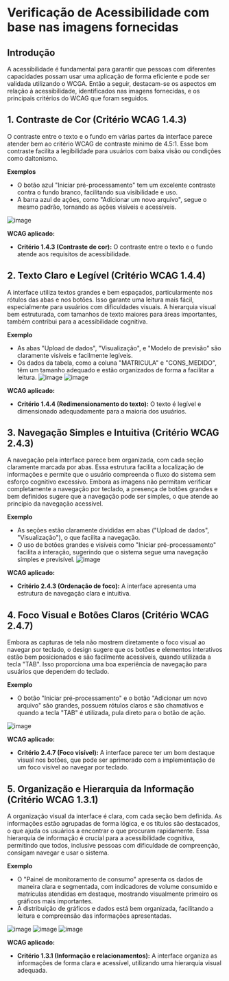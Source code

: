 # Verificação de Acessibilidade com base nas imagens fornecidas

## Introdução

A acessibilidade é fundamental para garantir que pessoas com diferentes capacidades possam usar uma aplicação de forma eficiente e pode ser validada utilizando o WCGA. Então a seguir, destacam-se os aspectos em relação à acessibilidade, identificados nas imagens fornecidas, e os principais critérios do WCAG que foram seguidos.

## 1. Contraste de Cor (Critério WCAG 1.4.3)

O contraste entre o texto e o fundo em várias partes da interface parece atender bem ao critério WCAG de contraste mínimo de 4.5:1. Esse bom contraste facilita a legibilidade para usuários com baixa visão ou condições como daltonismo.

**Exemplos**
- O botão azul "Iniciar pré-processamento" tem um excelente contraste contra o fundo branco, facilitando sua visibilidade e uso. 
- A barra azul de ações, como "Adicionar um novo arquivo", segue o mesmo padrão, tornando as ações visíveis e acessíveis.

![image](https://github.com/user-attachments/assets/35db4f57-14bf-4050-89b8-f7515fd70360)

**WCAG aplicado:**
- **Critério 1.4.3 (Contraste de cor):** O contraste entre o texto e o fundo atende aos requisitos de acessibilidade.

## 2. Texto Claro e Legível (Critério WCAG 1.4.4)

A interface utiliza textos grandes e bem espaçados, particularmente nos rótulos das abas e nos botões. Isso garante uma leitura mais fácil, especialmente para usuários com dificuldades visuais. A hierarquia visual bem estruturada, com tamanhos de texto maiores para áreas importantes, também contribui para a acessibilidade cognitiva.

**Exemplo**
- As abas "Upload de dados", "Visualização", e "Modelo de previsão" são claramente visíveis e facilmente legíveis.
- Os dados da tabela, como a coluna "MATRICULA" e "CONS_MEDIDO", têm um tamanho adequado e estão organizados de forma a facilitar a leitura.
![image](https://github.com/user-attachments/assets/d81d5768-0284-49ac-b8e9-562921b004ae)
![image](https://github.com/user-attachments/assets/c2bcd709-7154-40a9-aced-41b84f36c775)


**WCAG aplicado:**
- **Critério 1.4.4 (Redimensionamento do texto):** O texto é legível e dimensionado adequadamente para a maioria dos usuários.

## 3. Navegação Simples e Intuitiva (Critério WCAG 2.4.3)

A navegação pela interface parece bem organizada, com cada seção claramente marcada por abas. Essa estrutura facilita a localização de informações e permite que o usuário compreenda o fluxo do sistema sem esforço cognitivo excessivo. Embora as imagens não permitam verificar completamente a navegação por teclado, a presença de botões grandes e bem definidos sugere que a navegação pode ser simples, o que atende ao princípio da navegação acessível.

**Exemplo**
- As seções estão claramente divididas em abas ("Upload de dados", "Visualização"), o que facilita a navegação.
- O uso de botões grandes e visíveis como "Iniciar pré-processamento" facilita a interação, sugerindo que o sistema segue uma navegação simples e previsível.
![image](https://github.com/user-attachments/assets/d81d5768-0284-49ac-b8e9-562921b004ae)

**WCAG aplicado:**
- **Critério 2.4.3 (Ordenação de foco):** A interface apresenta uma estrutura de navegação clara e intuitiva.

## 4. Foco Visual e Botões Claros (Critério WCAG 2.4.7)

Embora as capturas de tela não mostrem diretamente o foco visual ao navegar por teclado, o design sugere que os botões e elementos interativos estão bem posicionados e são facilmente acessiveis, quando utilizada a tecla "TAB". Isso proporciona uma boa experiência de navegação para usuários que dependem do teclado.

**Exemplo**
- O botão "Iniciar pré-processamento" e o botão "Adicionar um novo arquivo" são grandes, possuem rótulos claros e são chamativos e quando a tecla "TAB" é utilizada, pula direto para o botão de ação.

![image](https://github.com/user-attachments/assets/9b7afad6-1f47-4ee3-8218-75ae966ca679)

**WCAG aplicado:**
- **Critério 2.4.7 (Foco visível):** A interface parece ter um bom destaque visual nos botões, que pode ser aprimorado com a implementação de um foco visível ao navegar por teclado.

## 5. Organização e Hierarquia da Informação (Critério WCAG 1.3.1)

A organização visual da interface é clara, com cada seção bem definida. As informações estão agrupadas de forma lógica, e os títulos são destacados, o que ajuda os usuários a encontrar o que procuram rapidamente. Essa hierarquia de informação é crucial para a acessibilidade cognitiva, permitindo que todos, inclusive pessoas com dificuldade de compreenção, consigam navegar e usar o sistema.

**Exemplo**
- O "Painel de monitoramento de consumo" apresenta os dados de maneira clara e segmentada, com indicadores de volume consumido e matrículas atendidas em destaque, mostrando visualmente primeiro os gráficos mais importantes.
- A distribuição de gráficos e dados está bem organizada, facilitando a leitura e compreensão das informações apresentadas.

![image](https://github.com/user-attachments/assets/ae2a3845-c1d1-48ff-9925-440e5783cbf2)
![image](https://github.com/user-attachments/assets/7547cb44-1f55-4070-8167-1e1563502c87)
![image](https://github.com/user-attachments/assets/2cbd6f05-3a3e-4a86-9460-1dbff9457074)

**WCAG aplicado:**
- **Critério 1.3.1 (Informação e relacionamentos):** A interface organiza as informações de forma clara e acessível, utilizando uma hierarquia visual adequada.
